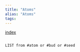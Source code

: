 ```yaml
---
title: "Atoms"
alias: "Atoms"
tags: 
---
```


[index](_index.md) 

```dataview

LIST from #atom or #bud or #seed

```